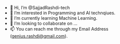 - 👋 Hi, I’m @SajjadRashdi-tech
- 👀 I’m interested in Programming and AI technqiues.
- 🌱 I’m currently learning Machine Learning.
- 💞️ I’m looking to collaborate on ...
- 📫 You can reach me through my Email Address (genius.rashdi@gmail.com).

<!---
SajjadRashdi-tech/SajjadRashdi-tech is a ✨ special ✨ repository because its `README.md` (this file) appears on your GitHub profile.
You can click the Preview link to take a look at your changes.
--->
